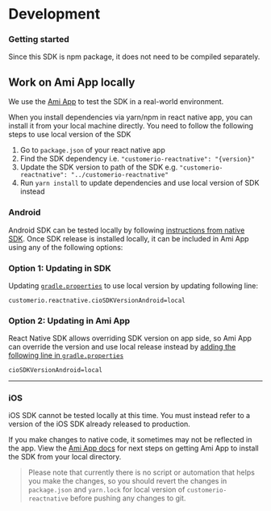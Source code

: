 # Development

### Getting started

Since this SDK is npm package, it does not need to be compiled separately.


## Work on Ami App locally

We use the [Ami App](https://github.com/customerio/amiapp-reactnative) to test the SDK in a real-world environment.

When you install dependencies via yarn/npm in react native app, you can install it from your local machine directly. You need to follow the following steps to use local version of the SDK

1. Go to `package.json` of your react native app
1. Find the SDK dependency i.e. `"customerio-reactnative": "{version}"`
1. Update the SDK version to path of the SDK e.g. `"customerio-reactnative": "../customerio-reactnative"`
1. Run `yarn install` to update dependencies and use local version of SDK instead

### Android

Android SDK can be tested locally by following [instructions from native SDK](https://github.com/customerio/customerio-android/blob/develop/docs/dev-notes/DEVELOPMENT.md#work-on-remote-habits-locally). Once SDK release is installed locally, it can be included in Ami App using any of the following options:

### Option 1: Updating in SDK

Updating [`gradle.properties`](https://github.com/customerio/customerio-reactnative/blob/develop/android/gradle.properties) to use local version by updating following line:

```
customerio.reactnative.cioSDKVersionAndroid=local
```

### Option 2: Updating in Ami App

React Native SDK allows overriding SDK version on app side, so Ami App can override the version and use local release instead by [adding the following line in `gradle.properties`](https://github.com/customerio/amiapp-reactnative/blob/main/android/gradle.properties)

```
cioSDKVersionAndroid=local
```

---

### iOS

iOS SDK cannot be tested locally at this time. You must instead refer to a version of the iOS SDK already released to production. 

If you make changes to native code, it sometimes may not be reflected in the app. View the [Ami App docs](https://github.com/customerio/amiapp-reactnative/blob/docs/dev-env/docs/dev-notes/DEVELOPMENT.md#work-on-sdk-locally) for next steps on getting Ami App to install the SDK from your local directory.  

> Please note that currently there is no script or automation that helps you make the changes, so you should revert the changes in `package.json` and `yarn.lock` for local version of `customerio-reactnative` before pushing any changes to git.
